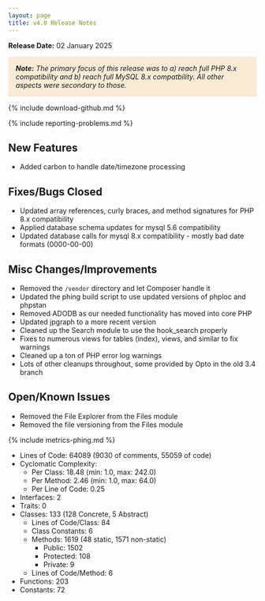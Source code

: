```yaml
---
layout: page
title: v4.0 Release Notes
---
```


**Release Date:** 02 January 2025

<div style="background-color: AntiqueWhite; font-style: italic; padding: 15px;">
    <strong>Note:</strong> The primary focus of this release was to a) reach full PHP 8.x compatibility and b) reach full MySQL 8.x compatbility. All other aspects were secondary to those.
</div>

{% include download-github.md %}

{% include reporting-problems.md %}

## New Features

* Added carbon to handle date/timezone processing

## Fixes/Bugs Closed

* Updated array references, curly braces, and method signatures for PHP 8.x compatibility
* Applied database schema updates for mysql 5.6 compatibility
* Updated database calls for mysql 8.x compatibility - mostly bad date formats (0000-00-00)

## Misc Changes/Improvements

* Removed the `/vendor` directory and let Composer handle it
* Updated the phing build script to use updated versions of phploc and phpstan
* Removed ADODB as our needed functionality has moved into core PHP
* Updated jpgraph to a more recent version
* Cleaned up the Search module to use the hook_search properly
* Fixes to numerous views for tables (index), views, and similar to fix warnings
* Cleaned up a ton of PHP error log warnings
* Lots of other cleanups throughout, some provided by Opto in the old 3.4 branch

## Open/Known Issues

* Removed the File Explorer from the Files module
* Removed the file versioning from the Files module

{% include metrics-phing.md %}

* Lines of Code: 64089 (9030 of comments, 55059 of code)
* Cyclomatic Complexity:
  * Per Class: 18.48 (min: 1.0, max: 242.0)
  * Per Method: 2.46 (min: 1.0, max: 64.0)
  * Per Line of Code: 0.25
* Interfaces: 2
* Traits: 0
* Classes: 133 (128 Concrete, 5 Abstract)
  * Lines of Code/Class: 84
  * Class Constants: 6
  * Methods: 1619 (48 static, 1571 non-static)
    * Public: 1502
    * Protected: 108
    * Private: 9
  * Lines of Code/Method: 6
* Functions: 203
* Constants: 72
